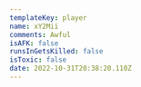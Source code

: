 ```yaml
---
templateKey: player
name: xY2Mii
comments: Awful
isAFK: false
runsInGetsKilled: false
isToxic: false
date: 2022-10-31T20:38:20.110Z
---
```

